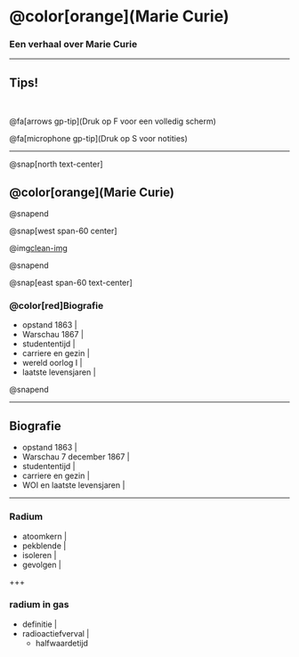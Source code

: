 # @color[orange](Marie Curie)

### Een verhaal over Marie Curie

---

## Tips!

<br>

@fa[arrows gp-tip](Druk op F voor een volledig scherm)

@fa[microphone gp-tip](Druk op S voor notities)

---
@snap[north text-center]

## @color[orange](Marie Curie)

@snapend

@snap[west span-60 center]

@img[clean-img](afbeeldingen/mc_001.jpeg)

@snapend

@snap[east span-60 text-center]

### @color[red]Biografie

- opstand 1863 |
- Warschau 1867 |
- studententijd |
- carriere en gezin |
- wereld oorlog I |
- laatste levensjaren |

@snapend

---

## Biografie

- opstand 1863 |
- Warschau 7 december 1867 |
- studententijd |
- carriere en gezin |
- WOI en laatste levensjaren |

---

### Radium

- atoomkern |
- pekblende |
- isoleren |
- gevolgen |

+++

### radium in gas

- definitie |
- radioactiefverval |
  - halfwaardetijd



